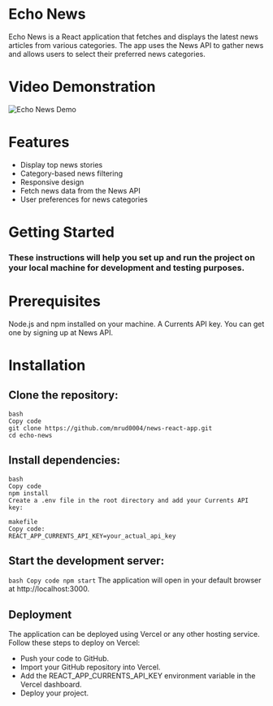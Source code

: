 # Echo News
Echo News is a React application that fetches and displays the latest news articles from various categories. The app uses the News API to gather news and allows users to select their preferred news categories.

# Video Demonstration

![Echo News Demo](https://media.giphy.com/media/v1.Y2lkPTc5MGI3NjExY2l3OTBibHBmeW4yMTdjMmZoNmh5eDdmam1qdWd2bGxyb3lzMG5pdiZlcD12MV9pbnRlcm5hbF9naWZfYnlfaWQmY3Q9Zw/KWXfZGBdU7zsLKyURr/giphy.gif)

# Features
- Display top news stories
- Category-based news filtering
- Responsive design
- Fetch news data from the News API
- User preferences for news categories
  
# Getting Started
### These instructions will help you set up and run the project on your local machine for development and testing purposes.

# Prerequisites
Node.js and npm installed on your machine.
A Currents API key. You can get one by signing up at News API.

# Installation


## Clone the repository:
```
bash
Copy code
git clone https://github.com/mrud0004/news-react-app.git
cd echo-news
```

## Install dependencies:
```
bash
Copy code
npm install
Create a .env file in the root directory and add your Currents API key:

makefile
Copy code:
REACT_APP_CURRENTS_API_KEY=your_actual_api_key
```

## Start the development server:
``
bash
Copy code
npm start
``
The application will open in your default browser at http://localhost:3000.

## Deployment

The application can be deployed using Vercel or any other hosting service. Follow these steps to deploy on Vercel:
- Push your code to GitHub.
- Import your GitHub repository into Vercel.
- Add the REACT_APP_CURRENTS_API_KEY environment variable in the Vercel dashboard.
- Deploy your project.



